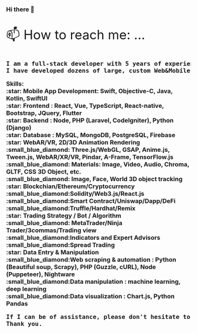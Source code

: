 ### Hi there 👋

<!--
**horizonvert/horizonvert** is a ✨ _special_ ✨ repository because its `README.md` (this file) appears on your GitHub profile.

Here are some ideas to get you started:

- 🔭 I’m currently working on ...
- 🌱 I’m currently learning ...
- 👯 I’m looking to collaborate on ...
- 🤔 I’m looking for help with ...
- 💬 Ask me about ...
- 📫 How to reach me: ...
- 😄 Pronouns: ...
- ⚡ Fun fact: ...
-->
<p style="font-size: 35px"> 📫 How to reach me: ...</p>
<h3>
<pre>
I am a full-stack developer with 5 years of experience.
I have developed dozens of large, custom Web&Mobile applications focusing on a wide-range of industries including government agencies, start-ups, eCommerce, medical, education, real estate solutions and worker safety.</pre>
Skills:<br>
 :star: Mobile App Development: Swift, Objective-C, Java, Kotlin, SwiftUI<br>
 :star: Frontend : React, Vue, TypeScript, React-native, Bootstrap, JQuery, Flutter<br>
 :star: Backend : Node, PHP (Laravel, CodeIgniter), Python (Django)<br>
 :star: Database : MySQL, MongoDB, PostgreSQL, Firebase<br>
 :star: WebAR/VR, 2D/3D Animation Rendering<br>
	:small_blue_diamond: Three.js/WebGL, GSAP, Anime.js, Tween.js, WebAR/XR/VR, Pindar, A-Frame, TensorFlow.js<br>
	:small_blue_diamond: Materials: Image, Video, Audio, Chroma, GLTF, CSS 3D Object, etc.<br>
	:small_blue_diamond: Image, Face, World 3D object tracking<br>
 :star: Blockchian/Ethereum/Cryptocurrency<br>
	:small_blue_diamond:Solidity/Web3.js/React.js<br>
	:small_blue_diamond:Smart Contract/Uniswap/Dapp/DeFi<br>
	:small_blue_diamond:Truffle/Hardhat/Remix<br>
 :star: Trading Strategy / Bot / Algorithm<br>
	:small_blue_diamond: MetaTrader/Ninja Trader/3commas/Trading view<br>
	:small_blue_diamond:Indicators and Expert Advisors<br>
	:small_blue_diamond:Spread Trading<br>
 :star: Data Entry & Manipulation<br>
	:small_blue_diamond:Web scraping & automation : Python (Beautiful soup, Scrapy), PHP (Guzzle, cURL), Node (Puppeteer), Nightware<br>
	:small_blue_diamond:Data manipulation : machine learning, deep learning<br>
	:small_blue_diamond:Data visualization : Chart.js, Python Pandas<br>
<pre>
If I can be of assistance, please don't hesitate to contact me.
Thank you.
</pre>

